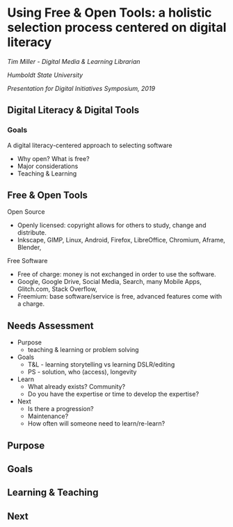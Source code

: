 # Using Free & Open Tools: a holistic selection process centered on digital literacy
_Tim Miller - Digital Media & Learning Librarian_ 

_Humboldt State University_

_Presentation for Digital Initiatives Symposium, 2019_


## Digital Literacy &amp; Digital Tools
### Goals
        
A digital literacy-centered approach to selecting software
* Why open? What is free?
* Major considerations
* Teaching &amp; Learning

## Free &amp; Open Tools

Open Source
* Openly licensed: copyright allows for others to study, change and distribute.
* Inkscape, GIMP, Linux, Android, Firefox, LibreOffice, Chromium, Aframe, Blender, 

Free Software
* Free of charge: money is not exchanged in order to use the software.
* Google, Google Drive, Social Media, Search, many Mobile Apps, Glitch.com, Stack Overflow, 
* Freemium: base software/service is free, advanced features come with a charge.



## Needs Assessment
* Purpose 
    * teaching & learning or problem solving
* Goals 	
    * T&L - learning storytelling vs learning DSLR/editing
    * PS - solution, who (access), longevity
* Learn 	
    * What already exists? Community? 
    * Do you have the expertise or time to develop the expertise? 
* Next 	
    * Is there a progression? 
    * Maintenance?
    * How often will someone need to learn/re-learn?

## Purpose

## Goals

## Learning &amp; Teaching

## Next
